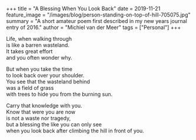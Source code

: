 +++
title = "A Blessing When You Look Back"
date = 2019-11-21
feature_image = "/images/blog/person-standing-on-top-of-hill-705075.jpg"
summary = "A short amateur poem first described in my new years journal entry of 2016."
author = "Michiel van der Meer"
tags = ["Personal"]
+++

Life, when walking through<br>
is like a barren wasteland.<br>
It takes great effort<br>
and you often wonder why.<br>

But when you take the time<br>
to look back over your shoulder.<br>
You see that the wasteland behind<br>
was a field of grass<br>
with trees to hide you from the burning sun.<br>

Carry that knowledge with you.<br>
Know that were you are now<br>
is not a waste nor tragedy,<br>
but a blessing the like you can only see<br>
when you look back after climbing the hill in front of you.<br>